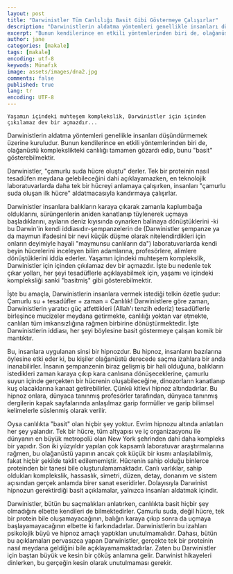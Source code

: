 ```yaml
---
layout: post
title: "Darwinistler Tüm Canlılığı Basit Gibi Göstermeye Çalışırlar"
description: "Darwinistlerin aldatma yöntemleri genellikle insanları düşündürmemek üzerine kuruludur." 
excerpt: "Bunun kendilerince en etkili yöntemlerinden biri de, olağanüstü komplekslikteki canlılığı tamamen gözardı edip, bunu "basit" gösterebilmektir."
author: jane
categories: [makale]
tags: [makale]
encoding: utf-8
keywods: Münafık
image: assets/images/dna2.jpg
comments: false
published: true
lang: tr
encoding: UTF-8
---
```


``Yaşamın içindeki muhteşem komplekslik, Darwinistler için içinden çıkılamaz dev bir açmazdır...``

Darwinistlerin aldatma yöntemleri genellikle insanları düşündürmemek üzerine kuruludur. Bunun kendilerince en etkili yöntemlerinden biri de, olağanüstü komplekslikteki canlılığı tamamen gözardı edip, bunu "basit" gösterebilmektir.

Darwinistler, "çamurlu suda hücre oluştu" derler. Tek bir proteinin nasıl tesadüfen meydana gelebileceğini dahi açıklayamazken, en teknolojik laboratuvarlarda daha tek bir hücreyi anlamaya çalışırken, insanları "çamurlu suda oluşan ilk hücre" aldatmacasıyla kandırmaya çalışırlar.

Darwinistler insanlara balıkların karaya çıkarak zamanla kaplumbağa olduklarını, sürüngenlerin aniden kanatlanıp tüylenerek uçmaya başladıklarını, ayıların deniz kıyısında oynarken balinaya dönüştüklerini -ki bu Darwin'in kendi iddiasıdır-şempanzelerin de (Darwinistler şempanze ya da maymun ifadesini bir nevi küçük düşme olarak nitelendirdikleri için onların deyimiyle hayali "maymunsu canlıların da") laboratuvarlarda kendi beyin hücrelerini inceleyen bilim adamlarına, profesörlere, alimlere dönüştüklerini iddia ederler. Yaşamın içindeki muhteşem komplekslik, Darwinistler için içinden çıkılamaz dev bir açmazdır. İşte bu nedenle tek çıkar yolları, her şeyi tesadüflerle açıklayabilmek için, yaşamı ve içindeki kompleksliği sanki "basitmiş" gibi gösterebilmektir.

İşte bu amaçla, Darwinistlerin insanlara vermek istediği telkin özetle şudur: Çamurlu su + tesadüfler + zaman = Canlılık! Darwinistlere göre zaman, Darwinistlerin yaratıcı güç atfettikleri (Allah'ı tenzih ederiz) tesadüflerle birleşince mucizeler meydana getirmekte, canlılığı yoktan var etmekte, canlıları tüm imkansızlığına rağmen birbirine dönüştürmektedir. İşte Darwinistlerin iddiası, her şeyi böylesine basit göstermeye çalışan komik bir mantıktır.

Bu, insanlara uygulanan sinsi bir hipnozdur. Bu hipnoz, insanların bazılarına öylesine etki eder ki, bu kişiler olağanüstü derecede saçma izahlara bir anda inanabilirler. İnsanın şempanzenin biraz gelişmiş bir hali olduğuna, balıkların istedikleri zaman karaya çıkıp kara canlısına dönüşeceklerine, çamurlu suyun içinde gerçekten bir hücrenin oluşabileceğine, dinozorların kanatlanıp kuş olacaklarına kanaat getirebilirler. Çünkü kitlevi hipnoz altındadırlar. Bu hipnoz onlara, dünyaca tanınmış profesörler tarafından, dünyaca tanınmış dergilerin kapak sayfalarında anlaşılmaz garip formüller ve garip bilimsel kelimelerle süslenmiş olarak verilir.

Oysa canlılıkta "basit" olan hiçbir şey yoktur. Evrim hipnozu altında anlatılan her şey yalandır. Tek bir hücre, tüm altyapısı ve iç organizasyonu ile dünyanın en büyük metropolü olan New York şehrinden dahi daha kompleks bir yapıdır. Son iki yüzyıldır yapılan çok kapsamlı laboratuvar araştırmalarına rağmen, bu olağanüstü yapının ancak çok küçük bir kısmı anlaşılabilmiş, fakat hiçbir şekilde taklit edilememiştir. Hücrenin sahip olduğu binlerce proteinden bir tanesi bile oluşturulamamaktadır. Canlı varlıklar, sahip oldukları komplekslik, hassaslık, simetri, düzen, detay, donanım ve sistem açısından gerçek anlamda birer sanat eseridirler. Dolayısıyla Darwinist hipnozun gerektirdiği basit açıklamalar, yalnızca insanları aldatmak içindir.

Darwinistler, bütün bu saçmalıkları anlatırken, canlılıkta basit hiçbir şey olmadığını elbette kendileri de bilmektedirler. Çamurlu suda, değil hücre, tek bir protein bile oluşamayacağının, balığın karaya çıkıp sonra da uçmaya başlayamayacağının elbette ki farkındadırlar. Darwinistlerin bu izahları psikolojik büyü ve hipnoz amaçlı yaptıkları unutulmamalıdır. Dahası, bütün bu açıklamaları pervasızca yapan Darwinistler, gerçekte tek bir proteinin nasıl meydana geldiğini bile açıklayamamaktadırlar. Zaten bu Darwinistler için baştan büyük ve kesin bir çöküş anlamına gelir. Darwinist hikayeleri dinlerken, bu gerçeğin kesin olarak unutulmaması gerekir.
